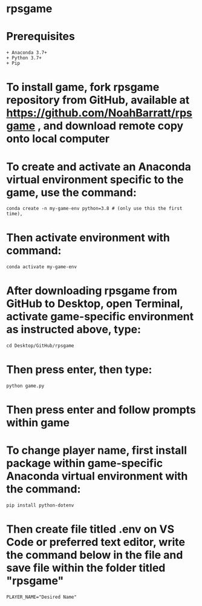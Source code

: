 # rpsgame

# Prerequisites
    + Anaconda 3.7+
    + Python 3.7+
    + Pip

# To install game, fork rpsgame repository from GitHub, available at https://github.com/NoahBarratt/rpsgame , and download remote copy onto local computer

# To create and activate an Anaconda virtual environment specific to the game, use the command: 
    conda create -n my-game-env python=3.8 # (only use this the first time), 
# Then activate environment with command: 
    conda activate my-game-env

# After downloading rpsgame from GitHub to Desktop, open Terminal, activate game-specific environment as instructed above, type: 
    cd Desktop/GitHub/rpsgame 
# Then press enter, then type: 
    python game.py 
# Then press enter and follow prompts within game

# To change player name, first install package within game-specific Anaconda virtual environment with the command: 
    pip install python-dotenv 
# Then create file titled .env on VS Code or preferred text editor, write the command below in the file and save file within the folder titled "rpsgame"
    PLAYER_NAME="Desired Name" 
